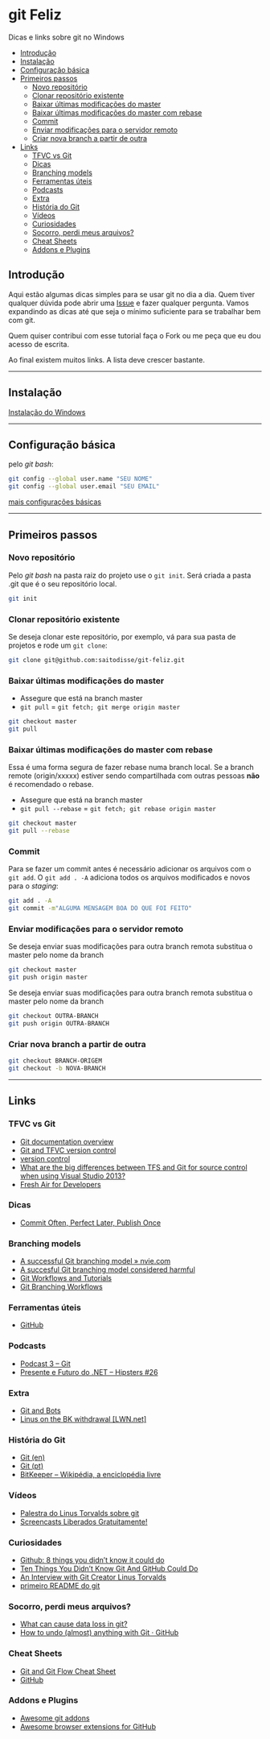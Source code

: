 # git Feliz

Dicas e links sobre git no Windows

<!-- MarkdownTOC -->

- [Introdução](#introdução)
- [Instalação](#instalação)
- [Configuração básica](#configuração-básica)
- [Primeiros passos](#primeiros-passos)
    - [Novo repositório](#novo-repositório)
    - [Clonar repositório existente](#clonar-repositório-existente)
    - [Baixar últimas modificações do master](#baixar-últimas-modificações-do-master)
    - [Baixar últimas modificações do master com rebase](#baixar-últimas-modificações-do-master-com-rebase)
    - [Commit](#commit)
    - [Enviar modificações para o servidor remoto](#enviar-modificações-para-o-servidor-remoto)
    - [Criar nova branch a partir de outra](#criar-nova-branch-a-partir-de-outra)
- [Links](#links)
    - [TFVC vs Git](#tfvc-vs-git)
    - [Dicas](#dicas)
    - [Branching models](#branching-models)
    - [Ferramentas úteis](#ferramentas-úteis)
    - [Podcasts](#podcasts)
    - [Extra](#extra)
    - [História do Git](#história-do-git)
    - [Vídeos](#vídeos)
    - [Curiosidades](#curiosidades)
    - [Socorro, perdi meus arquivos?](#socorro-perdi-meus-arquivos)
    - [Cheat Sheets](#cheat-sheets)
    - [Addons e Plugins](#addons-e-plugins)

<!-- /MarkdownTOC -->

## Introdução

Aqui estão algumas dicas simples para se usar git no dia a dia.
Quem tiver qualquer dúvida pode abrir uma [Issue](https://github.com/saitodisse/git-feliz/issues/new) e fazer qualquer pergunta. Vamos expandindo as dicas até que seja o mínimo suficiente para se trabalhar bem com git.

Quem quiser contribui com esse tutorial faça o Fork ou me peça que eu dou acesso de escrita.

Ao final existem muitos links. A lista deve crescer bastante.

-----------

## Instalação

[Instalação do Windows](https://git-scm.com/downloads)

-----------

## Configuração básica

pelo _git bash_:

```sh
git config --global user.name "SEU NOME"
git config --global user.email "SEU EMAIL"
```

[mais configurações básicas](https://git-scm.com/book/en/v2/Getting-Started-First-Time-Git-Setup)

-----------

## Primeiros passos

### Novo repositório

Pelo _git bash_ na pasta raiz do projeto use o `git init`. Será criada a pasta .git que é o seu repositório local.

```sh
git init
```

### Clonar repositório existente

Se deseja clonar este repositório, por exemplo, vá para sua pasta de projetos e rode um `git clone`:

```sh
git clone git@github.com:saitodisse/git-feliz.git
```


### Baixar últimas modificações do master

* Assegure que está na branch master
* `git pull` = `git fetch; git merge origin master`

```sh
git checkout master
git pull
```


### Baixar últimas modificações do master com rebase

Essa é uma forma segura de fazer rebase numa branch local.
Se a branch remote (origin/xxxxx) estiver sendo compartilhada com outras pessoas **não** é recomendado o rebase.

* Assegure que está na branch master
* `git pull --rebase` = `git fetch; git rebase origin master`

```sh
git checkout master
git pull --rebase
```


### Commit

Para se fazer um commit antes é necessário adicionar os arquivos com o `git add`. O `git add . -A` adiciona todos os arquivos modificados e novos para o _staging_:

```sh
git add . -A
git commit -m"ALGUMA MENSAGEM BOA DO QUE FOI FEITO"
```


### Enviar modificações para o servidor remoto

Se deseja enviar suas modificações para outra branch remota substitua o master pelo nome da branch

```sh
git checkout master
git push origin master
```

Se deseja enviar suas modificações para outra branch remota substitua o master pelo nome da branch

```sh
git checkout OUTRA-BRANCH
git push origin OUTRA-BRANCH
```


### Criar nova branch a partir de outra

```sh
git checkout BRANCH-ORIGEM
git checkout -b NOVA-BRANCH
```


-----------


## Links

### TFVC vs Git

- [Git documentation overview](https://visualstudio.com/pt-br/docs/git/overview)
- [Git and TFVC version control](https://visualstudio.com/en-us/docs/tfvc/comparison-git-tfvc)
- [version control](http://stackoverflow.com/questions/33004650/should-we-use-git-or-tfvc-on-a-tfs-2015)
- [What are the big differences between TFS and Git for source control when using Visual Studio 2013?](http://stackoverflow.com/questions/20107701/what-are-the-big-differences-between-tfs-and-git-for-source-control-when-using-v)
- [Fresh Air for Developers](http://hanselminutes.com/359/git-support-within-visual-studio)

### Dicas

- [Commit Often, Perfect Later, Publish Once](https://sethrobertson.github.io/GitBestPractices)

### Branching models

- [A successful Git branching model » nvie.com](http://nvie.com/posts/a-successful-git-branching-model)
- [A succesful Git branching model considered harmful](https://barro.github.io/2016/02/a-succesful-git-branching-model-considered-harmful)
- [Git Workflows and Tutorials](https://atlassian.com/git/tutorials/comparing-workflows/centralized-workflow)
- [Git Branching Workflows](https://git-scm.com/book/en/v2/Git-Branching-Branching-Workflows)

### Ferramentas úteis

- [GitHub](https://github.com/commitizen/cz-cli)

### Podcasts

- [Podcast 3 – Git](https://blog.lambda3.com.br/2016/06/podcast-3-git)
- [Presente e Futuro do .NET – Hipsters #26](http://hipsters.tech/passado-e-futuro-do-net-hipsters-26)

### Extra

- [Git and Bots](http://msdevshow.com/2016/11/git-and-bots-with-sarah-sexton)
- [Linus on the BK withdrawal [LWN.net]](https://lwn.net/Articles/130681)

### História do Git

- [Git (en)](https://en.wikipedia.org/wiki/Git)
- [Git (pt)](https://pt.wikipedia.org/wiki/Git)
- [BitKeeper – Wikipédia, a enciclopédia livre](https://pt.wikipedia.org/wiki/BitKeeper)

### Vídeos

- [Palestra do Linus Torvalds sobre git](https://youtube.com/watch?v=4XpnKHJAok8)
- [Screencasts Liberados Gratuitamente!](http://akitaonrails.com/2012/04/09/screencasts-liberados-gratuitamente)

### Curiosidades

- [Github: 8 things you didn’t know it could do](https://medium.com/@RecastAI/github-8-things-you-didn-t-know-it-could-do-af721f17737c)
- [Ten Things You Didn’t Know Git And GitHub Could Do](https://owenou.com/ten-things-you-didnt-know-git-and-github-could-do)
- [An Interview with Git Creator Linus Torvalds](https://linux.com/blog/10-years-git-interview-git-creator-linus-torvalds)
- [primeiro README do git](https://github.com/git/git/blob/e83c5163316f89bfbde7d9ab23ca2e25604af290/README)

### Socorro, perdi meus arquivos?

- [What can cause data loss in git?](http://stackoverflow.com/questions/21048765/what-can-cause-data-loss-in-git)
- [How to undo (almost) anything with Git · GitHub](https://github.com/blog/2019-how-to-undo-almost-anything-with-git)

### Cheat Sheets

- [Git and Git Flow Cheat Sheet](https://github.com/arslanbilal/git-cheat-sheet)
- [GitHub](https://github.com/git-tips/tips)

### Addons e Plugins

- [Awesome git addons](https://github.com/stevemao/awesome-git-addons)
- [Awesome browser extensions for GitHub](https://github.com/stefanbuck/awesome-browser-extensions-for-github)
